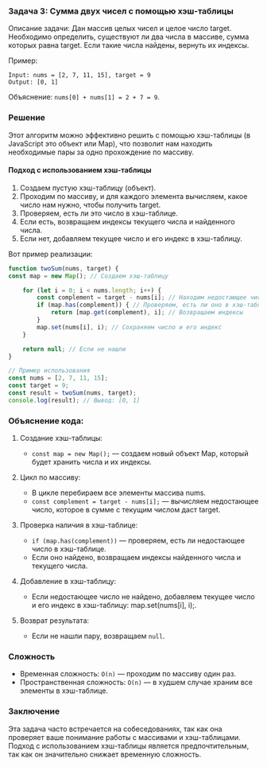 ### Задача 3: Сумма двух чисел с помощью хэш-таблицы

Описание задачи:
Дан массив целых чисел и целое число target. Необходимо определить, существуют ли два числа в массиве, сумма которых равна target. Если такие числа найдены, вернуть их индексы.

Пример:
```
Input: nums = [2, 7, 11, 15], target = 9
Output: [0, 1]
```
Объяснение: `nums[0] + nums[1] = 2 + 7 = 9`.

### Решение

Этот алгоритм можно эффективно решить с помощью хэш-таблицы (в JavaScript это объект или Map), что позволит нам находить необходимые пары за одно прохождение по массиву.

#### Подход с использованием хэш-таблицы

1. Создаем пустую хэш-таблицу (объект).
2. Проходим по массиву, и для каждого элемента вычисляем, какое число нам нужно, чтобы получить target.
3. Проверяем, есть ли это число в хэш-таблице.
4. Если есть, возвращаем индексы текущего числа и найденного числа.
5. Если нет, добавляем текущее число и его индекс в хэш-таблицу.

Вот пример реализации:
```js
function twoSum(nums, target) {
const map = new Map(); // Создаем хэш-таблицу

    for (let i = 0; i < nums.length; i++) {
        const complement = target - nums[i]; // Находим недостающее число
        if (map.has(complement)) { // Проверяем, есть ли оно в хэш-таблице
            return [map.get(complement), i]; // Возвращаем индексы
        }
        map.set(nums[i], i); // Сохраняем число и его индекс
    }

    return null; // Если не нашли
}

// Пример использования
const nums = [2, 7, 11, 15];
const target = 9;
const result = twoSum(nums, target);
console.log(result); // Вывод: [0, 1]
```

### Объяснение кода:

1. Создание хэш-таблицы:
    - `const map = new Map();` — создаем новый объект Map, который будет хранить числа и их индексы.

2. Цикл по массиву:
    - В цикле перебираем все элементы массива nums.
    - `const complement = target - nums[i];` — вычисляем недостающее число, которое в сумме с текущим числом даст target.

3. Проверка наличия в хэш-таблице:
    - `if (map.has(complement))` — проверяем, есть ли недостающее число в хэш-таблице.
    - Если оно найдено, возвращаем индексы найденного числа и текущего числа.

4. Добавление в хэш-таблицу:
    - Если недостающее число не найдено, добавляем текущее число и его индекс в хэш-таблицу: map.set(nums[i], i);.

5. Возврат результата:
    - Если не нашли пару, возвращаем `null`.

### Сложность

- Временная сложность: `O(n)` — проходим по массиву один раз.
- Пространственная сложность: `O(n)` — в худшем случае храним все элементы в хэш-таблице.

### Заключение

Эта задача часто встречается на собеседованиях, так как она проверяет ваше понимание работы с массивами и хэш-таблицами. Подход с использованием хэш-таблицы является предпочтительным, так как он значительно снижает временную сложность.